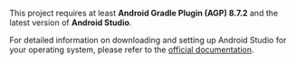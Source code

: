 This project requires at least **Android Gradle Plugin (AGP) 8.7.2** and the latest version of **Android Studio**.

For detailed information on downloading and setting up Android Studio for your operating system, please refer to the [official documentation](https://developer.android.com/studio/index.html#Installing).
